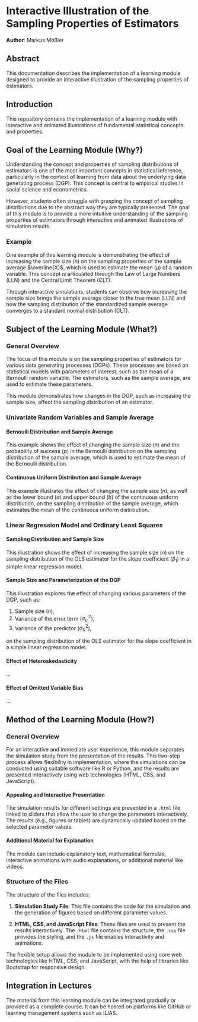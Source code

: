 # Interactive Illustration of the Sampling Properties of Estimators

**Author**: Markus Mößler

## Abstract

This documentation describes the implementation of a learning module designed to provide an interactive illustration of the sampling properties of estimators.

## Introduction

This repository contains the implementation of a learning module with interactive and animated illustrations of fundamental statistical concepts and properties.

## Goal of the Learning Module (Why?)

Understanding the concept and properties of sampling distributions of estimators is one of the most important concepts in statistical inference, particularly in the context of learning from data about the underlying data generating process (DGP). This concept is central to empirical studies in social science and econometrics.

However, students often struggle with grasping the concept of sampling distributions due to the abstract way they are typically presented. The goal of this module is to provide a more intuitive understanding of the sampling properties of estimators through interactive and animated illustrations of simulation results.

### Example

One example of this learning module is demonstrating the effect of increasing the sample size ($n$) on the sampling properties of the sample average $\overline{X}$, which is used to estimate the mean ($\mu$) of a random variable. This concept is articulated through the Law of Large Numbers (LLN) and the Central Limit Theorem (CLT).

Through interactive simulations, students can observe how increasing the sample size brings the sample average closer to the true mean (LLN) and how the sampling distribution of the standardized sample average converges to a standard normal distribution (CLT).

## Subject of the Learning Module (What?)

### General Overview

The focus of this module is on the sampling properties of estimators for various data generating processes (DGPs). These processes are based on statistical models with parameters of interest, such as the mean of a Bernoulli random variable. The estimators, such as the sample average, are used to estimate these parameters.

This module demonstrates how changes in the DGP, such as increasing the sample size, affect the sampling distribution of an estimator.

### Univariate Random Variables and Sample Average

#### Bernoulli Distribution and Sample Average

This example shows the effect of changing the sample size ($n$) and the probability of success ($p$) in the Bernoulli distribution on the sampling distribution of the sample average, which is used to estimate the mean of the Bernoulli distribution.

#### Continuous Uniform Distribution and Sample Average

This example illustrates the effect of changing the sample size ($n$), as well as the lower bound ($a$) and upper bound ($b$) of the continuous uniform distribution, on the sampling distribution of the sample average, which estimates the mean of the continuous uniform distribution.

### Linear Regression Model and Ordinary Least Squares

#### Sampling Distribution and Sample Size

This illustration shows the effect of increasing the sample size ($n$) on the sampling distribution of the OLS estimator for the slope coefficient ($\beta_1$) in a simple linear regression model.

#### Sample Size and Parameterization of the DGP

This illustration explores the effect of changing various parameters of the DGP, such as:

1. Sample size ($n$),
2. Variance of the error term ($\sigma_{u_i}^2$),
3. Variance of the predictor ($\sigma_X^2$),

on the sampling distribution of the OLS estimator for the slope coefficient in a simple linear regression model.

#### Effect of Heteroskedasticity

...

#### Effect of Omitted Variable Bias

...

## Method of the Learning Module (How?)

### General Overview

For an interactive and immediate user experience, this module separates the simulation study from the presentation of the results. This two-step process allows flexibility in implementation, where the simulations can be conducted using suitable software like R or Python, and the results are presented interactively using web technologies (HTML, CSS, and JavaScript).

#### Appealing and Interactive Presentation

The simulation results for different settings are presented in a `.html` file linked to sliders that allow the user to change the parameters interactively. The results (e.g., figures or tables) are dynamically updated based on the selected parameter values.

#### Additional Material for Explanation

The module can include explanatory text, mathematical formulas, interactive animations with audio explanations, or additional material like videos.

### Structure of the Files

The structure of the files includes:

1. **Simulation Study File**: This file contains the code for the simulation and the generation of figures based on different parameter values.
   
2. **HTML, CSS, and JavaScript Files**: These files are used to present the results interactively. The `.html` file contains the structure, the `.css` file provides the styling, and the `.js` file enables interactivity and animations.

The flexible setup allows the module to be implemented using core web technologies like HTML, CSS, and JavaScript, with the help of libraries like Bootstrap for responsive design.

## Integration in Lectures

The material from this learning module can be integrated gradually or provided as a complete course. It can be hosted on platforms like GitHub or learning management systems such as ILIAS.

